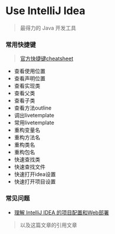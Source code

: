 # Use IntelliJ Idea

> 最得力的 Java 开发工具

### 常用快捷键

> [官方快捷键cheatsheet](https://resources.jetbrains.com/storage/products/intellij-idea/docs/IntelliJIDEA_ReferenceCard.pdf)

- 查看使用位置
- 查看声明位置
- 查看实现类
- 查看父类
- 查看子类
- 查看方法outline
- 调出livetemplate
- 常用livetemplate
- 重构变量名
- 重构方法名
- 重构类名
- 重构包名
- 快速查找类
- 快速查找文件
- 快速打开idea设置
- 快速打开项目设置

### 常见问题
- [理解 IntelliJ IDEA 的项目配置和Web部署](https://www.cnblogs.com/deng-cc/p/6416332.html)

> 以及这篇文章的引用文章


